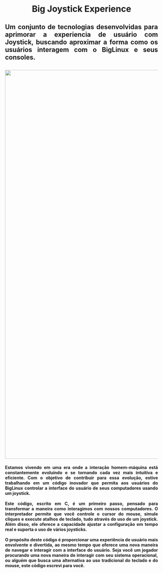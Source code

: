<h1 align="center">Big Joystick Experience</h1>
<h2 align="justify">Um conjunto de tecnologias desenvolvidas para aprimorar a experiencia de usuário com Joystick, buscando aproximar a forma como os usuários interagem com o BigLinux e seus consoles.<h2>

<img src="https://i.imgur.com/fRnEzZY.jpeg" heigth="1280" width="1280">
 
<h4 align="justify" >
Estamos vivendo em uma era onde a interação homem-máquina está constantemente evoluindo e se tornando cada vez mais intuitiva e eficiente. Com o objetivo de contribuir para essa evolução, estive trabalhando em um código inovador que permita aos usuários do BigLinux controlar a interface do usuário de seus computadores usando um joystick.
<br><br>
Este código, escrito em C, é um primeiro passo, pensado para transformar a maneira como interagimos com nossos computadores. O interpretador permite que você controle o cursor do mouse, simule cliques e execute atalhos de teclado, tudo através do uso de um joystick. Além disso, ele oferece a capacidade ajustar a configuração em tempo real e suporta o uso de vários joysticks.
<br><br>
O propósito deste código é proporcionar uma experiência de usuário mais envolvente e divertida, ao mesmo tempo que oferece uma nova maneira de navegar e interagir com a interface do usuário. Seja você um jogador procurando uma nova maneira de interagir com seu sistema operacional, ou alguém que busca uma alternativa ao uso tradicional do teclado e do mouse, este código escrevi para você.<h4>
